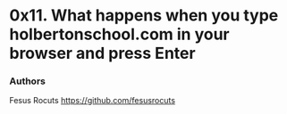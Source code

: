 # 0x11. What happens when you type holbertonschool.com in your browser and press Enter

### Authors
Fesus Rocuts <https://github.com/fesusrocuts>

